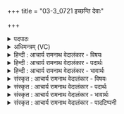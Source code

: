 +++
title = "03-3_0721 इच्छन्ति देवाः"

+++
<details><summary>पदपाठः</summary>

इ꣣च्छ꣡न्ति꣢। देवाः꣢। सु꣣न्व꣡न्त꣢म्। न। स्व꣡प्ना꣢꣯य। स्पृ꣣हयन्ति। य꣡न्ति꣢꣯। प्र꣣मा꣡द꣢म्। प्र꣣। मा꣡द꣢꣯म्। अ꣡त꣢꣯न्द्राः। अ। त꣣न्द्राः। ७२१।
</details>

<details><summary>अधिमन्त्रम् (VC)</summary>

- इन्द्रः
- मेधातिथिः काण्वः प्रियमेधश्चाङ्गिरसः
- गायत्री
- षड्जः
</details>

<details><summary>हिन्दी : आचार्य रामनाथ वेदालंकार - विषयः</summary>

अगले मन्त्र में पुनः गुरु-शिष्य का विषय वर्णित है।
</details>

<details><summary>हिन्दी : आचार्य रामनाथ वेदालंकार - पदार्थः</summary>

पदार्थान्वय -  (देवाः)विद्वान् गुरुजन(सुन्वन्तम्)पुरुषार्थरूप सोमयाग करनेवाले विद्यार्थी को ही(इच्छन्ति)शिष्यरूप में स्वीकार करना चाहते हैं। वे(स्वप्नाय)निद्रालु आलसी शिष्य को(न स्पृहयन्ति)नहीं पसन्द करते।(प्रमादम्)जो विद्याध्ययन से प्रहृष्ट हो जानेवाला है,उसके पास वे(अतन्द्राः)निरालस्य होकर(यन्ति)जाते हैं ॥३॥
</details>

<details><summary>हिन्दी : आचार्य रामनाथ वेदालंकार - भावार्थः</summary>

भावार्थ -  लौकिक विद्या और ब्रह्मविद्या की भी प्राप्ति पुरुषार्थ से ही होती है। पुरुषार्थी की ही दूसरे लोग भी सहायता करते हैं,निष्कर्मण्य की नहीं ॥३॥
</details>

<details><summary>संस्कृत : आचार्य रामनाथ वेदालंकार - विषयः</summary>

अथ पुनरपि गुरुशिष्यविषयमाह।
</details>

<details><summary>संस्कृत : आचार्य रामनाथ वेदालंकार - पदार्थः</summary>

पदार्थान्वय -  (देवाः)विद्वांसो गुरवः(सुन्वन्तम्)पुरुषार्थरूपसोमनिष्पादिनम् एव विद्यार्थिनम्(इच्छन्ति)शिष्यत्वेन वाञ्छन्ति,ते(स्वप्नाय)निद्रालवे शिष्याय(न स्पृहयन्ति)न रुचिं कुर्वन्ति।(प्रमादम्)यो विद्याध्ययनेन प्रकर्षतो माद्यति स प्रमादः तम्(अतन्द्राः)अनलसाः सन्तः(यन्ति)प्राप्नुवन्ति ॥३॥
</details>

<details><summary>संस्कृत : आचार्य रामनाथ वेदालंकार - भावार्थः</summary>

भावार्थ -  लौकिकविद्याया ब्रह्मविद्यायाश्चापि प्राप्तिः पुरुषार्थादेव जायते। पुरुषार्थिन एवेतरेऽपि जनाः साहाय्यं कुर्वन्ति न निष्कर्मण्यस्य ॥३॥
</details>

<details><summary>संस्कृत : आचार्य रामनाथ वेदालंकार - पादटिप्पनी</summary>

टिप्पनी -   २.ऋ० ८।२।१८,अथ० २०।१८।३। उभयत्र ‘स्तोमं॑ चिकेत’ इति पाठः।
</details>